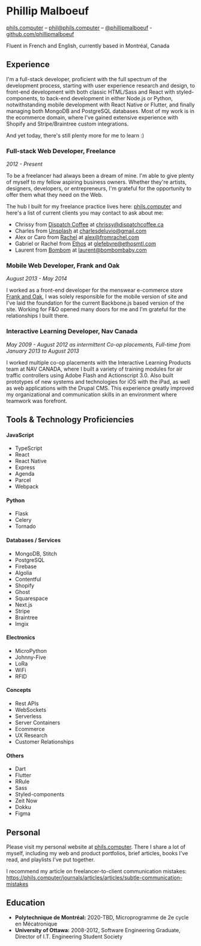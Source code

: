 # Phillip Malboeuf

[phils.computer](https://phils.computer) – [phil@phils.computer](mailto:phil@phils.computer) – [@phillipmalboeuf](https://twitter.com/phillipmalboeuf) - [github.com/phillipmalboeuf](https://github.com/phillipmalboeuf)

Fluent in French and English, currently based in Montréal, Canada

## Experience

I'm a full-stack developer, proficient with the full spectrum of the development process, starting with user experience research and design, to front-end development with both classic HTML/Sass and React with styled-components, to back-end development in either Node.js or Python, notwithstanding mobile development with React Native or Flutter, and finally managing both  MongoDB and PostgreSQL databases. Most of my work is in the ecommerce domain, where I've gained extensive experience with Shopify and Stripe/Braintree custom integrations.

And yet today, there's still plenty more for me to learn :)

### Full-stack Web Developer, Freelance

_2012 - Present_

To be a freelancer had always been a dream of mine. I'm able to give plenty of myself to my fellow aspiring business owners. Whether they're artists, designers, developers, or entrepreneurs, I'm grateful for the opportunity to offer them what they need on the Web.

The hub I built for my freelance practice lives here: [phils.computer](https://phils.computer) and here's a list of current clients you may contact to ask about me:

- Chrissy from [Dispatch Coffee](https://dispatch.apps.phils.computer/) at chrissy@dispatchcoffee.ca
- Charles from [Unsplash](https://unsplash.com/) at charlesdeluvio@gmail.com
- Alex or Caro from [Rachel](https://en.fromrachel.com/) at alex@fromrachel.com
- Gabriel or Rachel from [Ethos](https://www.behance.net/ethosmtl) at glefebvre@ethosmtl.com
- Laurent from [Bombom](https://bombombaby.com/) at laurent@bombombaby.com


### Mobile Web Developer, Frank and Oak

_August 2013 - May 2014_

I worked as a front-end developer for the menswear e-commerce store [Frank and Oak](https://www.frankandoak.com/), I was solely responsible for the mobile version of site and I've laid the foundation for the current Backbone.js based version of the site. Working for F&O opened many doors for me and I'm grateful for the relationships I built there.


### Interactive Learning Developer, Nav Canada

_May 2009 - August 2012 as intermittent Co-op placements, Full-time from January 2013 to August 2013_

I worked multiple co-op placements with the Interactive Learning Products team at NAV CANADA, where I built a variety of training modules for air traffic controllers using Adobe Flash and Actionscript 3.0. Also built prototypes of new systems and technologies for iOS with the iPad, as well as web applications with the Drupal CMS. This experience greatly improved my organizational and communication skills in an environment where teamwork was forefront.

## Tools & Technology Proficiencies

#### JavaScript

- TypeScript
- React
- React Native
- Express
- Agenda
- Parcel
- Webpack

#### Python

- Flask
- Celery
- Tornado

#### Databases / Services

- MongoDB, Stitch
- PostgreSQL
- Firebase
- Algolia
- Contentful
- Shopify
- Ghost
- Squarespace
- Next.js
- Stripe
- Braintree
- Imgix

#### Electronics

- MicroPython
- Johnny-Five
- LoRa
- WiFi
- RFID

#### Concepts

- Rest APIs
- WebSockets
- Serverless
- Server Containers
- Ecommerce
- UX Research
- Customer Relationships

#### Others

- Dart
- Flutter
- RRule
- Sass
- Styled-components
- Zeit Now
- Dokku
- Figma

## Personal

Please visit my personal website at [phils.computer](https://phils.computer). There I share a lot of myself, including my web and product portfolios, brief articles, books I've read, and playlists I've put together.

I recommend my article on freelancer-to-client communication mistakes: https://phils.computer/journals/articles/articles/subtle-communication-mistakes


## Education

* **Polytechnique de Montréal:** 2020-TBD, Microprogramme de 2e cycle en Mécatronique
* **University of Ottawa:** 2008-2012, Software Engineering Graduate, Director of I.T. Engineering Student Society